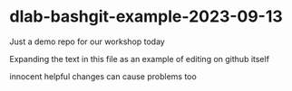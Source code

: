 # dlab-bashgit-example-2023-09-13
Just a demo repo for our workshop today

Expanding the text in this file
as an example of editing on github itself

innocent helpful changes can cause problems too
